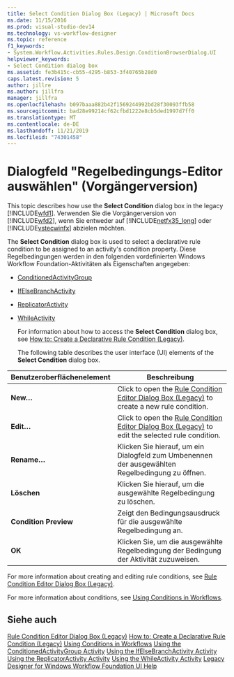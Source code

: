 ```yaml
---
title: Select Condition Dialog Box (Legacy) | Microsoft Docs
ms.date: 11/15/2016
ms.prod: visual-studio-dev14
ms.technology: vs-workflow-designer
ms.topic: reference
f1_keywords:
- System.Workflow.Activities.Rules.Design.ConditionBrowserDialog.UI
helpviewer_keywords:
- Select Condition dialog box
ms.assetid: fe3b415c-cb55-4295-b853-3f40765b28d0
caps.latest.revision: 5
author: jillre
ms.author: jillfra
manager: jillfra
ms.openlocfilehash: b097baaa882b42f1569244992bd28f30093ffb58
ms.sourcegitcommit: bad28e99214cf62cfbd1222e8cb5ded1997d7ff0
ms.translationtype: MT
ms.contentlocale: de-DE
ms.lasthandoff: 11/21/2019
ms.locfileid: "74301458"
---
```

# <a name="select-condition-dialog-box-legacy"></a>Dialogfeld "Regelbedingungs-Editor auswählen" (Vorgängerversion)
This topic describes how use the **Select Condition** dialog box in the legacy [!INCLUDE[wfd1](../includes/wfd1-md.md)]. Verwenden Sie die Vorgängerversion von [!INCLUDE[wfd2](../includes/wfd2-md.md)], wenn Sie entweder auf [!INCLUDE[netfx35_long](../includes/netfx35-long-md.md)] oder [!INCLUDE[vstecwinfx](../includes/vstecwinfx-md.md)] abzielen möchten.

 The **Select Condition** dialog box is used to select a declarative rule condition to be assigned to an activity's condition property. Diese Regelbedingungen werden in den folgenden vordefinierten Windows Workflow Foundation-Aktivitäten als Eigenschaften angegeben:

- [ConditionedActivityGroup](https://go.microsoft.com/fwlink?LinkID=65017)

- [IfElseBranchActivity](https://go.microsoft.com/fwlink?LinkID=65034)

- [ReplicatorActivity](https://go.microsoft.com/fwlink?LinkID=65039)

- [WhileActivity](https://go.microsoft.com/fwlink?LinkID=65049)

  For information about how to access the **Select Condition** dialog box, see [How to: Create a Declarative Rule Condition (Legacy)](../workflow-designer/how-to-create-a-declarative-rule-condition-legacy.md).

  The following table describes the user interface (UI) elements of the **Select Condition** dialog box.

|Benutzeroberflächenelement|Beschreibung|
|----------------|-----------------|
|**New…**|Click to open the [Rule Condition Editor Dialog Box (Legacy)](../workflow-designer/rule-condition-editor-dialog-box-legacy.md) to create a new rule condition.|
|**Edit…**|Click to open the [Rule Condition Editor Dialog Box (Legacy)](../workflow-designer/rule-condition-editor-dialog-box-legacy.md) to edit the selected rule condition.|
|**Rename…**|Klicken Sie hierauf, um ein Dialogfeld zum Umbenennen der ausgewählten Regelbedingung zu öffnen.|
|**Löschen**|Klicken Sie hierauf, um die ausgewählte Regelbedingung zu löschen.|
|**Condition Preview**|Zeigt den Bedingungsausdruck für die ausgewählte Regelbedingung an.|
|**OK**|Klicken Sie, um die ausgewählte Regelbedingung der Bedingung der Aktivität zuzuweisen.|

 For more information about creating and editing rule conditions, see [Rule Condition Editor Dialog Box (Legacy)](../workflow-designer/rule-condition-editor-dialog-box-legacy.md).

 For more information about conditions, see [Using Conditions in Workflows](https://go.microsoft.com/fwlink?LinkID=65009).

## <a name="see-also"></a>Siehe auch
 [Rule Condition Editor Dialog Box (Legacy)](../workflow-designer/rule-condition-editor-dialog-box-legacy.md) [How to: Create a Declarative Rule Condition (Legacy)](../workflow-designer/how-to-create-a-declarative-rule-condition-legacy.md) [Using Conditions in Workflows](https://go.microsoft.com/fwlink?LinkID=65009) [Using the ConditionedActivityGroup Activity](https://go.microsoft.com/fwlink?LinkID=65066) [Using the IfElseBranchActivity Activity](https://go.microsoft.com/fwlink?LinkID=65075) [Using the ReplicatorActivity Activity](https://go.microsoft.com/fwlink?LinkID=65080) [Using the WhileActivity Activity](https://go.microsoft.com/fwlink?LinkID=65091) [Legacy Designer for Windows Workflow Foundation UI Help](../workflow-designer/legacy-designer-for-windows-workflow-foundation-ui-help.md)